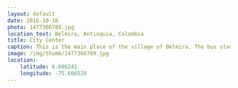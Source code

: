 ```yaml
---
layout: default
date: 2016-10-16
photo: 1477366789.jpg
location_text: Belmira, Antioquia, Colombia
title: City Center
caption: This is the main place of the village of Belmira. The bus starts from there to go to Medellin. We ate a Bandeja Paisa there only for 3€, and it was so good!
image: /img/thumb/1477366789.jpg
location:
    latitude: 6.606241
    longitude: -75.666528
---
```

